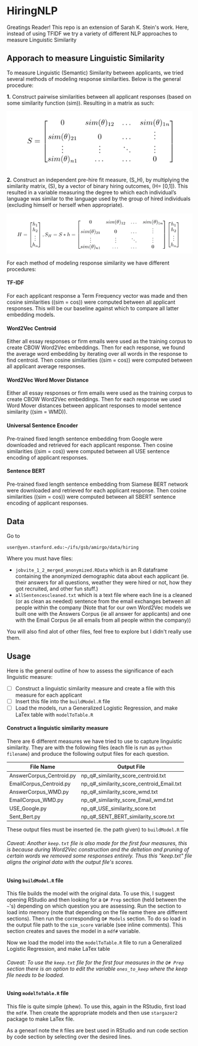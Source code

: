 # HiringNLP

Greatings Reader! This repo is an extension of Sarah K. Stein's work. Here, instead of using TFIDF we try a variety of different NLP approaches to measure Linguistic Similarity

## Apporach to measure Linguistic Similarity

To measure Linguistic (Semantic) Similarity between applicants, we tried
several methods of modeling response similarities. Below is the
general procedure:

<span>**1.**</span> Construct pairwise similarities between all
applicant responses (based on some similarity function \(sim\)).
Resulting in a matrix as such:

![](sim_matrix.png)

<span>**2.**</span> Construct an independent pre-hire fit measure,
\(S_H\), by multiplying the similarity matrix, \(S\), by a vector of
binary hiring outcomes, \(H= [0,1]\). This resulted in a variable
measuring the degree to which each individual’s language was similar to
the language used by the group of hired individuals (excluding himself
or herself when appropriate).

![](hired_sim.png)

For each method of modeling response similarity we have different
procedures:

#### TF-IDF

For each applicant response a Term Frequency vector was made and then
cosine similarities (\(sim = cos\)) were computed between all applicant
responses. This will be our baseline against which to compare all latter
embedding models.

#### Word2Vec Centroid

Either all essay responses or firm emails were used as the training
corpus to create CBOW Word2Vec embeddings. Then for each response, we
found the average word embedding by iterating over all words in the
response to find centroid. Then cosine similarities (\(sim = cos\)) were
computed between all applicant average responses.

#### Word2Vec Word Mover Distance

Either all essay responses or firm emails were used as the training
corpus to create CBOW Word2Vec embeddings. Then for each response we
used Word Mover distances between applicant responses to model sentence
similarity (\(sim = WMD\)).

#### Universal Sentence Encoder

Pre-trained fixed length sentence embedding from Google were downloaded
and retrieved for each applicant response. Then cosine similarities
(\(sim = cos\)) were computed between all USE sentence encoding of
applicant responses.

#### Sentence BERT

Pre-trained fixed length sentence embedding from Siamese BERT network
were downloaded and retrieved for each applicant response. Then cosine
similarities (\(sim = cos\)) were computed between all SBERT sentence
encoding of applicant responses.

## Data
Go to
```
user@yen.stanford.edu:~/ifs/gsb/amirgo/data/hiring
```
Where you must have files:
* `jobvite_1_2_merged_anonymized.RData` which is an R dataframe containing the anonymized demographic data about each applicant (ie. their answers for all questions, weather they were hired or not, how they got recruited, and other fun stuff.)
* `allSentencescleaned.txt` which is a text file where each line is a cleaned (or as clean as needed) sentence from the email exchanges between all people within the company (Note that for our own Word2Vec models we built one with the Answers Corpus (ie all answer for applicants) and one with the Email Corpus (ie all emails from all people within the company))

You will also find alot of other files, feel free to explore but I didn't really use them.

## Usage
Here is the general outline of how to assess the significance of each linguistic measure:
- [ ] Construct a linguistic similarity measure and create a file with this measure for each applicant
- [ ] Insert this file into the `buildModel.R` file
- [ ] Load the models, run a Generalized Logistic Regression, and make LaTex table with `modelToTable.R`

#### Construct a linguistic similarity measure
There are 6 different measures we have tried to use to capture linguistic similarity. They are with the following files (each file is run as `python filename`) and produce the following output files for each question.

File Name | Output File
------------ | -------------
AnswerCorpus_Centroid.py | np_q\#\_similarity_score_centroid.txt 
EmailCorpus_Centroid.py | np_q\#\_similarity_score_centroid_Email.txt 
AnswerCorpus_WMD.py | np_q\#\_similarity_score_wmd.txt
EmailCorpus_WMD.py | np_q\#\_similarity_score_Email_wmd.txt
USE_Google.py | np_q\#\_USE_similarity_score.txt
Sent_Bert.py | np_q\#\_SENT_BERT_similarity_score.txt

These output files must be inserted (ie. the path given) to `buildModel.R` file

###### Caveat: Another `keep.txt` file is also made for the first four measures, this is because during Word2Vec construction and the deltetion and pruning of certain words we removed some responses entirely. Thus this "keep.txt" file aligns the original data with the output file's scores.

#### Using `buildModel.R` file
This file builds the model with the original data. To use this, I suggest opening RStudio and then looking for a `Q# Prep` section (held between the `~`'s) depending on which question you are assessing. Run the section to load into memory (note that depending on the file name there are different sections). Then run the corresponding `Q# Models` section. To do so load in the output file path to the `sim_score` variable (see inline comments). This section creates and saves the model in a `mdf#` variable. 

Now we load the model into the `modelToTable.R` file to run a Generalized Logistic Regression, and make LaTex table

###### Caveat: To use the `keep.txt` file for the first four measures in the `Q# Prep` section there is an option to edit the variable `ones_to_keep` where the keep file needs to be loaded.

#### Using `modelToTable.R` file
This file is quite simple (phew). To use this, again in the RStudio, first load the `mdf#`. Then create the appropriate models and then use `stargazer2` package to make LaTex file.

As a genearl note the `R` files are best used in RStudio and run code section by code section by selecting over the desired lines.




